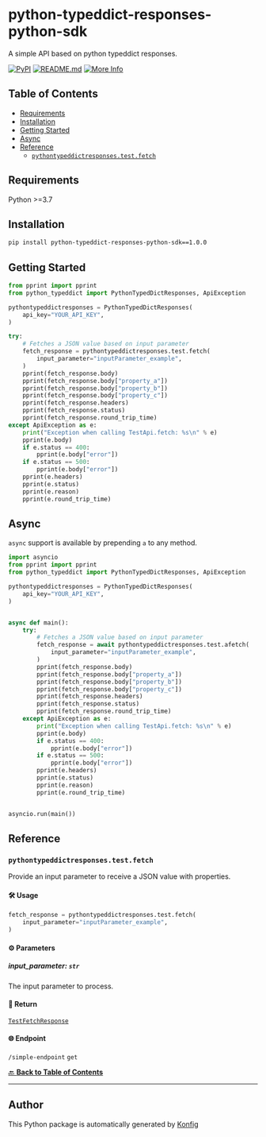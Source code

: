# python-typeddict-responses-python-sdk<a id="python-typeddict-responses-python-sdk"></a>

A simple API based on python typeddict responses.


[![PyPI](https://img.shields.io/badge/PyPI-v1.0.0-blue)](https://pypi.org/project/python-typeddict-responses-python-sdk/1.0.0)
[![README.md](https://img.shields.io/badge/README-Click%20Here-green)](https://github.com/konfig-dev/konfig/tree/main/python#readme)
[![More Info](https://img.shields.io/badge/More%20Info-Click%20Here-orange)](http://example.com/support)

## Table of Contents<a id="table-of-contents"></a>

<!-- toc -->

- [Requirements](#requirements)
- [Installation](#installation)
- [Getting Started](#getting-started)
- [Async](#async)
- [Reference](#reference)
  * [`pythontypeddictresponses.test.fetch`](#pythontypeddictresponsestestfetch)

<!-- tocstop -->

## Requirements<a id="requirements"></a>

Python >=3.7

## Installation<a id="installation"></a>

```sh
pip install python-typeddict-responses-python-sdk==1.0.0
```

## Getting Started<a id="getting-started"></a>

```python
from pprint import pprint
from python_typeddict import PythonTypedDictResponses, ApiException

pythontypeddictresponses = PythonTypedDictResponses(
    api_key="YOUR_API_KEY",
)

try:
    # Fetches a JSON value based on input parameter
    fetch_response = pythontypeddictresponses.test.fetch(
        input_parameter="inputParameter_example",
    )
    pprint(fetch_response.body)
    pprint(fetch_response.body["property_a"])
    pprint(fetch_response.body["property_b"])
    pprint(fetch_response.body["property_c"])
    pprint(fetch_response.headers)
    pprint(fetch_response.status)
    pprint(fetch_response.round_trip_time)
except ApiException as e:
    print("Exception when calling TestApi.fetch: %s\n" % e)
    pprint(e.body)
    if e.status == 400:
        pprint(e.body["error"])
    if e.status == 500:
        pprint(e.body["error"])
    pprint(e.headers)
    pprint(e.status)
    pprint(e.reason)
    pprint(e.round_trip_time)
```

## Async<a id="async"></a>

`async` support is available by prepending `a` to any method.

```python
import asyncio
from pprint import pprint
from python_typeddict import PythonTypedDictResponses, ApiException

pythontypeddictresponses = PythonTypedDictResponses(
    api_key="YOUR_API_KEY",
)


async def main():
    try:
        # Fetches a JSON value based on input parameter
        fetch_response = await pythontypeddictresponses.test.afetch(
            input_parameter="inputParameter_example",
        )
        pprint(fetch_response.body)
        pprint(fetch_response.body["property_a"])
        pprint(fetch_response.body["property_b"])
        pprint(fetch_response.body["property_c"])
        pprint(fetch_response.headers)
        pprint(fetch_response.status)
        pprint(fetch_response.round_trip_time)
    except ApiException as e:
        print("Exception when calling TestApi.fetch: %s\n" % e)
        pprint(e.body)
        if e.status == 400:
            pprint(e.body["error"])
        if e.status == 500:
            pprint(e.body["error"])
        pprint(e.headers)
        pprint(e.status)
        pprint(e.reason)
        pprint(e.round_trip_time)


asyncio.run(main())
```


## Reference<a id="reference"></a>
### `pythontypeddictresponses.test.fetch`<a id="pythontypeddictresponsestestfetch"></a>

Provide an input parameter to receive a JSON value with properties.

#### 🛠️ Usage<a id="🛠️-usage"></a>

```python
fetch_response = pythontypeddictresponses.test.fetch(
    input_parameter="inputParameter_example",
)
```

#### ⚙️ Parameters<a id="⚙️-parameters"></a>

##### input_parameter: `str`<a id="input_parameter-str"></a>

The input parameter to process.

#### 🔄 Return<a id="🔄-return"></a>

[`TestFetchResponse`](./python_typeddict/type/test_fetch_response.py)

#### 🌐 Endpoint<a id="🌐-endpoint"></a>

`/simple-endpoint` `get`

[🔙 **Back to Table of Contents**](#table-of-contents)

---


## Author<a id="author"></a>
This Python package is automatically generated by [Konfig](https://konfigthis.com)

